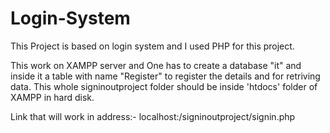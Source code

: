 # Login-System

This Project is based on login system and I used PHP for this project.

This work on XAMPP server and One has to create a database "it" and inside it a table with name "Register" to register the details and for retriving data.
This whole signinoutproject folder should be inside 'htdocs' folder of XAMPP in hard disk.

Link that will work in address:- localhost:<port number>/signinoutproject/signin.php
